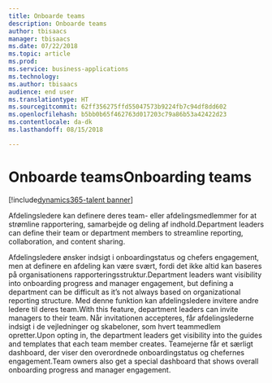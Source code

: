 ```yaml
---
title: Onboarde teams
description: Onboarde teams
author: tbisaacs
manager: tbisaacs
ms.date: 07/22/2018
ms.topic: article
ms.prod: 
ms.service: business-applications
ms.technology: 
ms.author: tbisaacs
audience: end user
ms.translationtype: HT
ms.sourcegitcommit: 62ff356275ffd55047573b9224fb7c94df8dd602
ms.openlocfilehash: b5bb0b65f462763d017203c79a86b53a42422d23
ms.contentlocale: da-dk
ms.lasthandoff: 08/15/2018

---
```

#  <a name="onboarding-teams"></a><span data-ttu-id="7d8bf-103">Onboarde teams</span><span class="sxs-lookup"><span data-stu-id="7d8bf-103">Onboarding teams</span></span>

[!include[dynamics365-talent banner](../../includes/dynamics365-talent.md)]



<span data-ttu-id="7d8bf-104">Afdelingsledere kan definere deres team- eller afdelingsmedlemmer for at strømline rapportering, samarbejde og deling af indhold.</span><span class="sxs-lookup"><span data-stu-id="7d8bf-104">Department leaders can define their team or department members to streamline reporting, collaboration, and content sharing.</span></span>

<span data-ttu-id="7d8bf-105">Afdelingsledere ønsker indsigt i onboardingstatus og chefers engagement, men at definere en afdeling kan være svært, fordi det ikke altid kan baseres på organisationens rapporteringsstruktur.</span><span class="sxs-lookup"><span data-stu-id="7d8bf-105">Department leaders want visibility into onboarding progress and manager engagement, but defining a department can be difficult as it’s not always based on organizational reporting structure.</span></span> <span data-ttu-id="7d8bf-106">Med denne funktion kan afdelingsledere invitere andre ledere til deres team.</span><span class="sxs-lookup"><span data-stu-id="7d8bf-106">With this feature, department leaders can invite managers to their team.</span></span> <span data-ttu-id="7d8bf-107">Når invitationen accepteres, får afdelingslederne indsigt i de vejledninger og skabeloner, som hvert teammedlem opretter.</span><span class="sxs-lookup"><span data-stu-id="7d8bf-107">Upon opting in, the department leaders get visibility into the guides and templates that each team member creates.</span></span> <span data-ttu-id="7d8bf-108">Teamejerne får et særligt dashboard, der viser den overordnede onboardingstatus og chefernes engagement.</span><span class="sxs-lookup"><span data-stu-id="7d8bf-108">Team owners also get a special dashboard that shows overall onboarding progress and manager engagement.</span></span> 

<!--
## Who uses this feature
Department leaders and managers of managers.
## License required
Talent license 
## Development status
In development
## Target timeframe
Public Preview: August
-->

